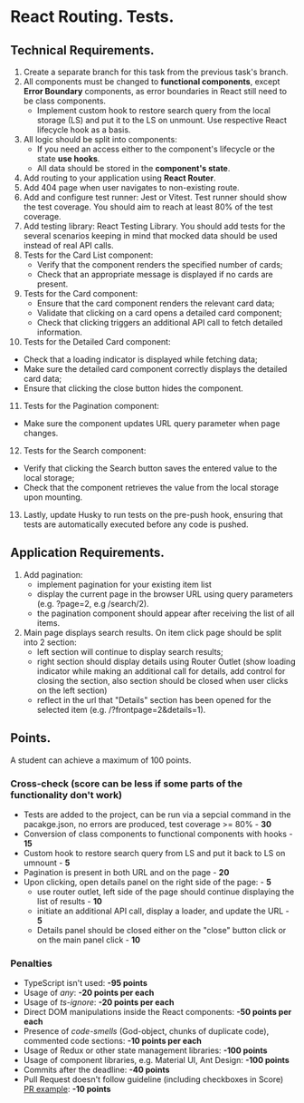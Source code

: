 # React Routing. Tests.

## Technical Requirements.

1. Create a separate branch for this task from the previous task's branch.
2. All components must be changed to **functional components**, except **Error Boundary** components, as error boundaries in React still need to be class components.
   - Implement custom hook to restore search query from the local storage (LS) and put it to the LS on unmount. Use respective React lifecycle hook as a basis.
3. All logic should be split into components:
   - If you need an access either to the component's lifecycle or the state **use hooks**.
   - All data should be stored in the **component's state**.
4. Add routing to your application using **React Router**.
5. Add 404 page when user navigates to non-existing route.
6. Add and configure test runner: Jest or Vitest. Test runner should show the test coverage. You should aim to reach at least 80% of the test coverage.
7. Add testing library: React Testing Library. You should add tests for the several scenarios keeping in mind that mocked data should be used instead of real API calls.
8. Tests for the Card List component:
   - Verify that the component renders the specified number of cards;
   - Check that an appropriate message is displayed if no cards are present.
9. Tests for the Card component:
   - Ensure that the card component renders the relevant card data;
   - Validate that clicking on a card opens a detailed card component;
   - Check that clicking triggers an additional API call to fetch detailed information.
10. Tests for the Detailed Card component:

- Check that a loading indicator is displayed while fetching data;
- Make sure the detailed card component correctly displays the detailed card data;
- Ensure that clicking the close button hides the component.

11. Tests for the Pagination component:

- Make sure the component updates URL query parameter when page changes.

12. Tests for the Search component:

- Verify that clicking the Search button saves the entered value to the local storage;
- Check that the component retrieves the value from the local storage upon mounting.

13. Lastly, update Husky to run tests on the pre-push hook, ensuring that tests are automatically executed before any code is pushed.

## Application Requirements.

1. Add pagination:
   - implement pagination for your existing item list
   - display the current page in the browser URL using query parameters (e.g. ?page=2, e.g /search/2).
   - the pagination component should appear after receiving the list of all items.
2. Main page displays search results. On item click page should be split into 2 section:
   - left section will continue to display search results;
   - right section should display details using Router Outlet (show loading indicator while making an additional call for details, add control for closing the section, also section should be closed when user clicks on the left section)
   - reflect in the url that "Details" section has been opened for the selected item (e.g. /?frontpage=2&details=1).

## Points.

A student can achieve a maximum of 100 points.

### Cross-check (score can be less if some parts of the functionality don't work)

- Tests are added to the project, can be run via a sepcial command in the pacakge.json, no errors are produced, test coverage >= 80% - **30**
- Conversion of class components to functional components with hooks - **15**
- Custom hook to restore search query from LS and put it back to LS on umnount - **5**
- Pagination is present in both URL and on the page - **20**
- Upon clicking, open details panel on the right side of the page: - **5**
  - use router outlet, left side of the page should continue displaying the list of results - **10**
  - initiate an additional API call, display a loader, and update the URL - **5**
  - Details panel should be closed either on the "close" button click or on the main panel click - **10**

### Penalties

- TypeScript isn't used: **-95 points**
- Usage of _any_: **-20 points per each**
- Usage of _ts-ignore_: **-20 points per each**
- Direct DOM manipulations inside the React components: **-50 points per each**
- Presence of _code-smells_ (God-object, chunks of duplicate code), commented code sections: **-10 points per each**
- Usage of Redux or other state management libraries: **-100 points**
- Usage of component libraries, e.g. Material UI, Ant Design: **-100 points**
- Commits after the deadline: **-40 points**
- Pull Request doesn't follow guideline (including checkboxes in Score) [PR example](https://docs.rs.school/#/en/pull-request-review-process?id=pull-request-description-must-contain-the-following): **-10 points**
